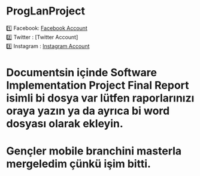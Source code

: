 # ProgLanProject


:one: Facebook: [Facebook Account](https://www.facebook.com/entre.coore.3) <br />
:two: Twitter : [Twitter Account] <br />
:three: Instagram : [Instagram Account](https://www.instagram.com/entrecoore/?hl=tr) <br />


# Documentsin içinde Software Implementation Project Final Report isimli bi dosya var lütfen raporlarınızı oraya yazın ya da ayrıca bi word dosyası olarak ekleyin. <br />
# Gençler mobile branchini masterla mergeledim çünkü işim bitti. 
